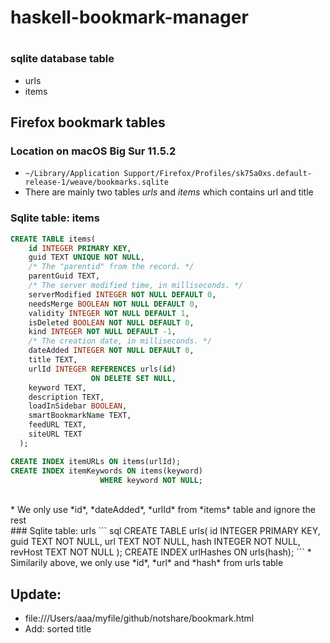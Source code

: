 # haskell-bookmark-manager
# 
### sqlite database table
* urls
* items

## Firefox bookmark tables
### Location on macOS Big Sur 11.5.2
* `~/Library/Application Support/Firefox/Profiles/sk75a0xs.default-release-1/weave/bookmarks.sqlite`
* There are mainly two tables *urls* and *items* which contains url and title<br>
### Sqlite table: items
```sql
CREATE TABLE items(
    id INTEGER PRIMARY KEY,
    guid TEXT UNIQUE NOT NULL,
    /* The "parentid" from the record. */
    parentGuid TEXT,
    /* The server modified time, in milliseconds. */
    serverModified INTEGER NOT NULL DEFAULT 0,
    needsMerge BOOLEAN NOT NULL DEFAULT 0,
    validity INTEGER NOT NULL DEFAULT 1,
    isDeleted BOOLEAN NOT NULL DEFAULT 0,
    kind INTEGER NOT NULL DEFAULT -1,
    /* The creation date, in milliseconds. */
    dateAdded INTEGER NOT NULL DEFAULT 0,
    title TEXT,
    urlId INTEGER REFERENCES urls(id)
                  ON DELETE SET NULL,
    keyword TEXT,
    description TEXT,
    loadInSidebar BOOLEAN,
    smartBookmarkName TEXT,
    feedURL TEXT,
    siteURL TEXT
  );

CREATE INDEX itemURLs ON items(urlId);
CREATE INDEX itemKeywords ON items(keyword)
                    WHERE keyword NOT NULL;
```
<br>
* We only use *id*, *dateAdded*, *urlId* from *items* table and ignore the rest <br>
### Sqlite table: urls
``` sql
CREATE TABLE urls(
    id INTEGER PRIMARY KEY,
    guid TEXT NOT NULL,
    url TEXT NOT NULL,
    hash INTEGER NOT NULL,
    revHost TEXT NOT NULL
  );
CREATE INDEX urlHashes ON urls(hash);
```
* Similarily above, we only use *id*, *url* and *hash* from urls table

## Update:
* file:///Users/aaa/myfile/github/notshare/bookmark.html
* Add: sorted title
